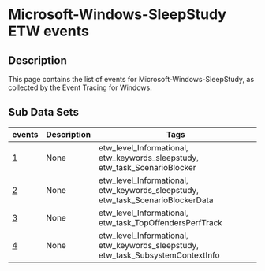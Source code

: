 # Microsoft-Windows-SleepStudy ETW events

## Description
This page contains the list of events for Microsoft-Windows-SleepStudy, as collected by the Event Tracing for Windows.

## Sub Data Sets
|events|Description|Tags|
|---|---|---|
|[1](events/event-1.md)|None|etw_level_Informational, etw_keywords_sleepstudy, etw_task_ScenarioBlocker|
|[2](events/event-2.md)|None|etw_level_Informational, etw_keywords_sleepstudy, etw_task_ScenarioBlockerData|
|[3](events/event-3.md)|None|etw_level_Informational, etw_task_TopOffendersPerfTrack|
|[4](events/event-4.md)|None|etw_level_Informational, etw_keywords_sleepstudy, etw_task_SubsystemContextInfo|
